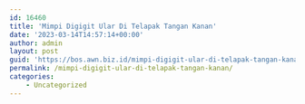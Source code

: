 ```yaml
---
id: 16460
title: 'Mimpi Digigit Ular Di Telapak Tangan Kanan'
date: '2023-03-14T14:57:14+00:00'
author: admin
layout: post
guid: 'https://bos.awn.biz.id/mimpi-digigit-ular-di-telapak-tangan-kanan/'
permalink: /mimpi-digigit-ular-di-telapak-tangan-kanan/
categories:
    - Uncategorized
---
```


